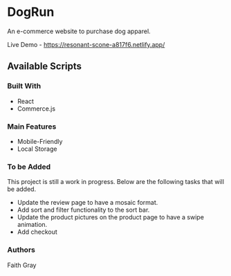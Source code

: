 # DogRun

An e-commerce website to purchase dog apparel.

Live Demo - https://resonant-scone-a817f6.netlify.app/

## Available Scripts

### Built With

- React
- Commerce.js

### Main Features

- Mobile-Friendly
- Local Storage


### To be Added

This project is still a work in progress. Below are the following tasks that will be added.

- Update the review page to have a mosaic format.
- Add sort and filter functionality to the sort bar.
- Update the product pictures on the product page to have a swipe animation.
- Add checkout 

### Authors

Faith Gray
